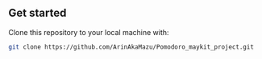 ## Get started

Clone this repository to your local machine with:

```bash
git clone https://github.com/ArinAkaMazu/Pomodoro_maykit_project.git
```
